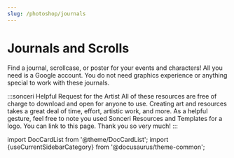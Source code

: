 ```yaml
---
slug: /photoshop/journals
---
```


# Journals and Scrolls

Find a journal, scrollcase, or poster for your events and characters! All you need is a Google account. You do not need graphics experience or anything special to work with these journals.

:::sonceri Helpful Request for the Artist
All of these resources are free of charge to download and open for anyone to use. Creating art and resources takes a great deal of time, effort, artistic work, and more. As a helpful gesture, feel free to note you used Sonceri Resources and Templates for a logo. You can link to this page. Thank you so very much! 
:::

import DocCardList from '@theme/DocCardList';
import {useCurrentSidebarCategory} from '@docusaurus/theme-common';

<DocCardList items={useCurrentSidebarCategory().items}/>